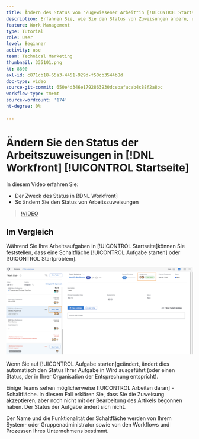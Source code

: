 ```yaml
---
title: Ändern des Status von "Zugewiesener Arbeit"in [!UICONTROL Startseite]
description: Erfahren Sie, wie Sie den Status von Zuweisungen ändern, um anzugeben, dass die Arbeit über die [!UICONTROL Startseite] Seite. zu verstehen, warum der Status in [!DNL  Workfront].
feature: Work Management
type: Tutorial
role: User
level: Beginner
activity: use
team: Technical Marketing
thumbnail: 335101.png
kt: 8800
exl-id: c871cb18-65a3-4451-929d-f50cb3544b8d
doc-type: video
source-git-commit: 650e4d346e1792863930dcebafacab4c88f2a8bc
workflow-type: tm+mt
source-wordcount: '174'
ht-degree: 0%

---
```


# Ändern Sie den Status der Arbeitszuweisungen in [!DNL Workfront] [!UICONTROL Startseite]

In diesem Video erfahren Sie:

* Der Zweck des Status in [!DNL  Workfront]
* So ändern Sie den Status von Arbeitszuweisungen

>[!VIDEO](https://video.tv.adobe.com/v/335101/?quality=12&learn=on)

## Im Vergleich

Während Sie Ihre Arbeitsaufgaben in [!UICONTROL Startseite]können Sie feststellen, dass eine Schaltfläche [!UICONTROL Aufgabe starten] oder [!UICONTROL Startproblem].

![[!DNL Workfront] [!UICONTROL Startseite] Seite, auf der die Schaltfläche [!UICONTROL Aufgabe starten].](assets/worker-fundamentals-1.png)

Wenn Sie auf [!UICONTROL Aufgabe starten]geändert, ändert dies automatisch den Status Ihrer Aufgabe in Wird ausgeführt (oder einen Status, der in Ihrer Organisation der Entsprechung entspricht).

Einige Teams sehen möglicherweise [!UICONTROL Arbeiten daran] -Schaltfläche. In diesem Fall erklären Sie, dass Sie die Zuweisung akzeptieren, aber noch nicht mit der Bearbeitung des Artikels begonnen haben. Der Status der Aufgabe ändert sich nicht.

Der Name und die Funktionalität der Schaltfläche werden von Ihrem System- oder Gruppenadministrator sowie von den Workflows und Prozessen Ihres Unternehmens bestimmt.

<!---
learn more URLs
--->
